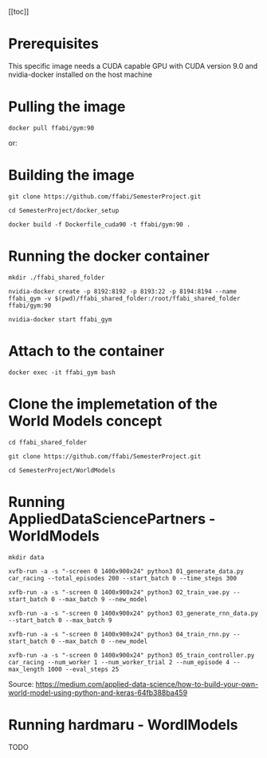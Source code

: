 [[toc]]
# Prerequisites
This specific image needs a CUDA capable GPU with CUDA version 9.0 and nvidia-docker installed on the host machine
# Pulling the image
`docker pull ffabi/gym:90`

or:
# Building the image
`git clone https://github.com/ffabi/SemesterProject.git`

`cd SemesterProject/docker_setup`

`docker build -f Dockerfile_cuda90 -t ffabi/gym:90 .`
# Running the docker container

`mkdir ./ffabi_shared_folder`

`nvidia-docker create -p 8192:8192 -p 8193:22 -p 8194:8194 --name ffabi_gym -v $(pwd)/ffabi_shared_folder:/root/ffabi_shared_folder ffabi/gym:90`

`nvidia-docker start ffabi_gym`

# Attach to the container
`docker exec -it ffabi_gym bash`
# Clone the implemetation of the World Models concept
`cd ffabi_shared_folder`

`git clone https://github.com/ffabi/SemesterProject.git`

`cd SemesterProject/WorldModels`
# Running AppliedDataSciencePartners - WorldModels
`mkdir data`

`xvfb-run -a -s "-screen 0 1400x900x24" python3 01_generate_data.py car_racing --total_episodes 200 --start_batch 0 --time_steps 300`

`xvfb-run -a -s "-screen 0 1400x900x24" python3 02_train_vae.py --start_batch 0 --max_batch 9 --new_model`

`xvfb-run -a -s "-screen 0 1400x900x24" python3 03_generate_rnn_data.py --start_batch 0 --max_batch 9`

`xvfb-run -a -s "-screen 0 1400x900x24" python3 04_train_rnn.py --start_batch 0 --max_batch 0 --new_model`

`xvfb-run -a -s "-screen 0 1400x900x24" python3 05_train_controller.py car_racing --num_worker 1 --num_worker_trial 2 --num_episode 4 --max_length 1000 --eval_steps 25`

Source:
<https://medium.com/applied-data-science/how-to-build-your-own-world-model-using-python-and-keras-64fb388ba459>


# Running hardmaru - WordlModels
TODO


